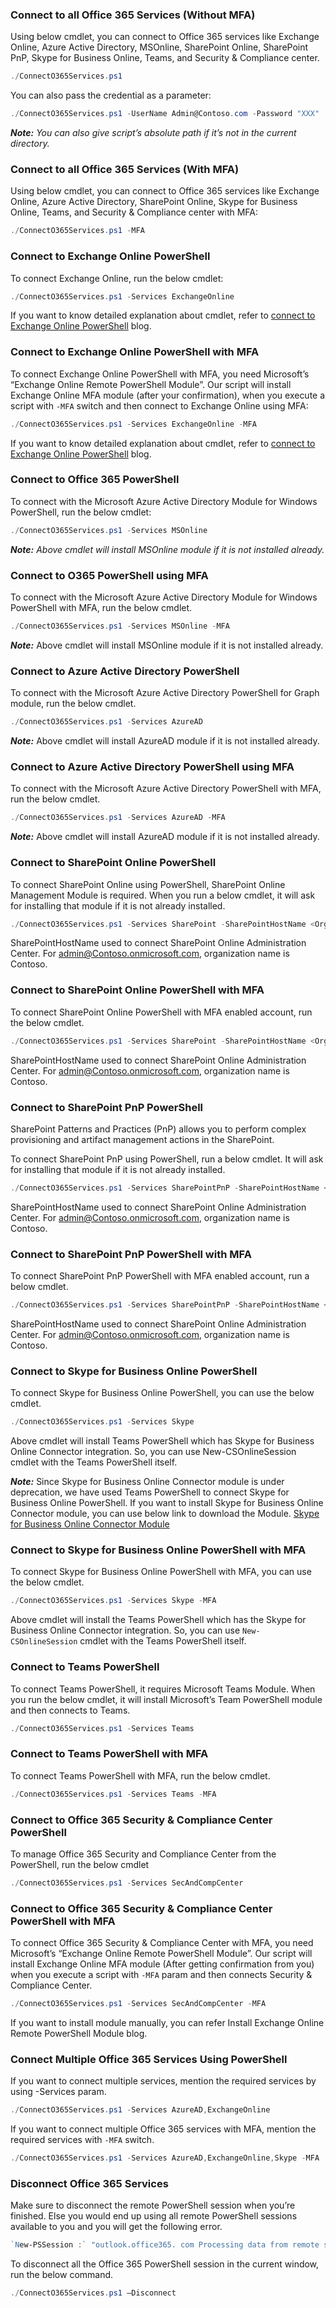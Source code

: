 ### Connect to all Office 365 Services (Without MFA)

Using below cmdlet, you can connect to Office 365 services like Exchange Online, Azure Active Directory, MSOnline, SharePoint Online, SharePoint PnP, Skype for Business Online, Teams, and Security & Compliance center.

``` powershell
./ConnectO365Services.ps1
```

You can also pass the credential as a parameter:

```powershell
./ConnectO365Services.ps1 -UserName Admin@Contoso.com -Password "XXX"
```

**_Note:_** *You can also give script’s absolute path if it’s not in the current directory.*

### Connect to all Office 365 Services (With MFA)

Using below cmdlet, you can connect to Office 365 services like Exchange Online, Azure Active Directory, SharePoint Online, Skype for Business Online, Teams, and Security & Compliance center with MFA:

```powershell
./ConnectO365Services.ps1 -MFA
```

### Connect to Exchange Online PowerShell

To connect Exchange Online, run the below cmdlet:

```powershell
./ConnectO365Services.ps1 -Services ExchangeOnline
```

If you want to know detailed explanation about cmdlet, refer to [connect to Exchange Online PowerShell](https://o365reports.com/2019/08/22/connect-exchange-online-powershell/) blog.

### Connect to Exchange Online PowerShell with MFA

To connect Exchange Online PowerShell with MFA, you need Microsoft’s “Exchange Online Remote PowerShell Module”. Our script will install Exchange Online MFA module (after your confirmation), when you execute a script with `-MFA` switch and then connect to Exchange Online using MFA:

```powershell
./ConnectO365Services.ps1 -Services ExchangeOnline -MFA
```

If you want to know detailed explanation about cmdlet, refer to [connect to Exchange Online PowerShell](https://o365reports.com/2019/08/22/connect-exchange-online-powershell/) blog.

### Connect to Office 365 PowerShell

To connect with the Microsoft Azure Active Directory Module for Windows PowerShell, run the below cmdlet:

```powershell
./ConnectO365Services.ps1 -Services MSOnline
```

**_Note:_** *Above cmdlet will install MSOnline module if it is not installed already.*

### Connect to O365 PowerShell using MFA

To connect with the Microsoft Azure Active Directory Module for Windows PowerShell with MFA, run the below cmdlet. 

```powershell
./ConnectO365Services.ps1 -Services MSOnline -MFA
```

**_Note:_** Above cmdlet will install MSOnline module if it is not installed already. 

### Connect to Azure Active Directory PowerShell

To connect with the Microsoft Azure Active Directory PowerShell for Graph module, run the below cmdlet. 

```powershell
./ConnectO365Services.ps1 -Services AzureAD
```

**_Note:_** Above cmdlet will install AzureAD module if it is not installed already. 

### Connect to Azure Active Directory PowerShell using MFA

To connect with the Microsoft Azure Active Directory PowerShell with MFA, run the below cmdlet. 

```powershell
./ConnectO365Services.ps1 -Services AzureAD -MFA
```

**_Note:_** Above cmdlet will install AzureAD module if it is not installed already. 

### Connect to SharePoint Online PowerShell 

To connect SharePoint Online using PowerShell, SharePoint Online Management Module is required. When you run a below cmdlet, it will ask for installing that module if it is not already installed.  

```powershell
./ConnectO365Services.ps1 -Services SharePoint -SharePointHostName <Organization Name>
```
SharePointHostName used to connect SharePoint Online Administration Center. For admin@Contoso.onmicrosoft.com, organization name is Contoso. 

### Connect to SharePoint Online PowerShell with MFA 

To connect SharePoint Online PowerShell with MFA enabled account, run the below cmdlet. 

```powershell
./ConnectO365Services.ps1 -Services SharePoint -SharePointHostName <Organization Name> -MFA
```

SharePointHostName used to connect SharePoint Online Administration Center. For admin@Contoso.onmicrosoft.com, organization name is Contoso. 

### Connect to SharePoint PnP PowerShell

SharePoint Patterns and Practices (PnP) allows you to perform complex provisioning and artifact management actions in the SharePoint.

To connect SharePoint PnP using PowerShell, run a below cmdlet. It will ask for installing that module if it is not already installed.  

```powershell
./ConnectO365Services.ps1 -Services SharePointPnP -SharePointHostName <Organization Name>
```

SharePointHostName used to connect SharePoint Online Administration Center. For admin@Contoso.onmicrosoft.com, organization name is Contoso. 

### Connect to SharePoint PnP PowerShell with MFA

To connect SharePoint PnP PowerShell with MFA enabled account, run a below cmdlet.

```powershell
./ConnectO365Services.ps1 -Services SharePointPnP -SharePointHostName <Organization Name> -MFA
```

SharePointHostName used to connect SharePoint Online Administration Center. For admin@Contoso.onmicrosoft.com, organization name is Contoso. 

### Connect to Skype for Business Online PowerShell

To connect Skype for Business Online PowerShell, you can use the below cmdlet.

```powershell
./ConnectO365Services.ps1 -Services Skype
```

Above cmdlet will install Teams PowerShell which has Skype for Business Online Connector integration. So, you can use New-CSOnlineSession cmdlet with the Teams PowerShell itself.

**_Note:_** Since Skype for Business Online Connector module is under deprecation, we have used Teams PowerShell to connect Skype for Business Online PowerShell. If you want to install Skype for Business Online Connector module, you can use below link to download the Module.
[Skype for Business Online Connector Module](https://download.microsoft.com/download/2/0/5/2050B39B-4DA5-48E0-B768-583533B42C3B/SkypeOnlinePowerShell.Exe)

### Connect to Skype for Business Online PowerShell with MFA

To connect Skype for Business Online PowerShell with MFA, you can use the below cmdlet.

```powershell
./ConnectO365Services.ps1 -Services Skype -MFA
```

Above cmdlet will install the Teams PowerShell which has the Skype for Business Online Connector integration. So, you can use `New-CSOnlineSession` cmdlet with the Teams PowerShell itself.

### Connect to Teams PowerShell

To connect Teams PowerShell, it requires Microsoft Teams Module. When you run the below cmdlet, it will install Microsoft’s Team PowerShell module and then connects to Teams. 

```powershell
./ConnectO365Services.ps1 -Services Teams
```

### Connect to Teams PowerShell with MFA

To connect Teams PowerShell with MFA, run the below cmdlet. 

```powershell
./ConnectO365Services.ps1 -Services Teams -MFA
```

### Connect to Office 365 Security & Compliance Center PowerShell

To manage Office 365 Security and Compliance Center from the PowerShell, run the below cmdlet 

```powershell
./ConnectO365Services.ps1 -Services SecAndCompCenter
```

### Connect to Office 365 Security & Compliance Center PowerShell with MFA

To connect Office 365 Security & Compliance Center with MFA, you need Microsoft’s “Exchange Online Remote PowerShell Module”. Our script will install Exchange Online MFA module (After getting confirmation from you) when you execute a script with `-MFA` param and then connects Security & Compliance Center. 

```powershell
./ConnectO365Services.ps1 -Services SecAndCompCenter -MFA
```

If you want to install module manually, you can refer Install Exchange Online Remote PowerShell Module blog. 

### Connect Multiple Office 365 Services Using PowerShell

If you want to connect multiple services, mention the required services by using -Services param.

```powershell
./ConnectO365Services.ps1 -Services AzureAD,ExchangeOnline
```

If you want to connect multiple Office 365 services with MFA, mention the required services with `-MFA` switch.

```powershell
./ConnectO365Services.ps1 -Services AzureAD,ExchangeOnline,Skype -MFA
```

### Disconnect Office 365 Services

Make sure to disconnect the remote PowerShell session when you’re finished. Else you would end up using all remote PowerShell sessions available to you and you will get the following error. 

```powershell
`New-PSSession :` "outlook.office365. com Processing data from remote server outlook.office365. com failed with the following error message: Fail to create a runspace because you have exceeded the maximum number of connections allowed: 10 for the policy party: MaxConcurrency. Please close existing runspace and try again."
```

To disconnect all the Office 365 PowerShell session in the current window, run the below command. 

```powershell
./ConnectO365Services.ps1 –Disconnect
``` 